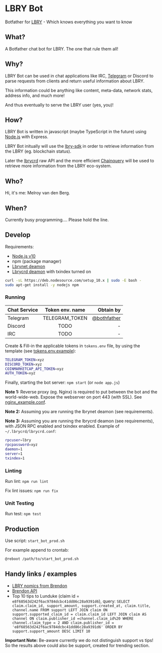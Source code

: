 # LBRY Bot

Botfather for [LBRY](https://lbry.com/) - Which knows everything you want to know

## What?

A Botfather chat bot for LBRY. The one that rule them all!

## Why?

LBRY Bot can be used in chat applications like IRC, [Telegram](https://telegram.org/apps) or Discord to parse requests from clients and return useful information about LBRY.

This information could be anything like content, meta-data, network stats, address info, and much more!

And thus eventually to serve the LBRY user (yes, you)!

## How?

LBRY Bot is written in javascript (maybe TypeScript in the future) using [Node.js](https://nodejs.org/en/download/) with Express.

LBRY Bot initually will use the [lbry-sdk](https://github.com/lbryio/lbry-sdk) in order to retrieve information from the LBRY (eg. blockchain status).

Later the [lbrycrd](https://github.com/lbryio/lbrycrd) raw API and the more efficient [Chainquery](https://github.com/lbryio/chainquery) will be used to retrieve  more information from the LBRY eco-system.

## Who?

Hi, it's me: Melroy van den Berg.

## When?

Currently busy programming.... Please hold the line.

## Develop

Requirements:

* [Node.js v10](https://nodejs.org/en/download/)
* npm (package manager)
* [Lbrynet deamon](https://github.com/lbryio/lbry-sdk/releases)
* [Lbrycrd deamon](https://github.com/lbryio/lbrycrd) with txindex turned on

```sh
curl -sL https://deb.nodesource.com/setup_10.x | sudo -E bash -
sudo apt-get install -y nodejs npm
```

### Running

| Chat Service  | Token env. name    | Obtain by                                    |
| ------------- |:------------------:| --------------------------------------------:|
| Telegram      | TELEGRAM_TOKEN     | [@bothfather](https://telegram.me/BotFather) |
| Discord       | TODO               | -                                            |
| IRC           | TODO               | -                                            |

Create & Fill-in the applicable tokens in `tokens.env` file, by using the template (see [tokens.env.example](tokens.env.example)):

```sh
TELEGRAM_TOKEN=xyz
DISCORD_TOKEN=xyz
COINMARKETCAP_API_TOKEN=xyz
AUTH_TOKEN=xyz
```

Finally, starting the bot server: `npm start` (or `node app.js`)

**Note 1:** Reverse proxy (eg. Nginx) is required to put between the bot and the world-wide-web. Expose the webserver on port 443 (with SSL). See [nginx_example.conf](nginx_example.conf).

**Note 2:** Assuming you are running the lbrynet deamon (see requirements).

**Note 3:** Assuming you are running the lbrycrd deamon (see requirements), with JSON RPC enabled and txindex enabled. Example of `~/.lbrycrd/lbrycrd.conf`:

```sh
rpcuser=lbry
rpcpassword=xyz
daemon=1
server=1
txindex=1
```

### Linting

Run lint: `npm run lint`

Fix lint issues: `npm run fix`

### Unit Testing

Run test: `npm test`

## Production

Use script: `start_bot_prod.sh`

For example append to crontab:

```sh
@reboot /path/to/start_bot_prod.sh
```

## Handy links / examples

* [LBRY nomics from Brendon](https://github.com/eggplantbren/LBRYnomics)
* [Brendon API](https://www.brendonbrewer.com/lbrynomics/)
* Top 10 tips to Lunduke (claim id = `e8f68563d242f6ac9784dcbc41dd86c28a9391d6`), query: `SELECT claim.claim_id, support_amount, support.created_at, claim.title, channel.name FROM support LEFT JOIN claim ON support.supported_claim_id = claim.claim_id LEFT JOIN claim AS channel ON claim.publisher_id =channel.claim_id%20 WHERE channel.claim_type = 2 AND claim.publisher_id = 'e8f68563d242f6ac9784dcbc41dd86c28a9391d6' ORDER BY support.support_amount DESC LIMIT 10`

**Important Note:** Be-aware currently we do not distinguish support vs tips! So the results above could also be support, created for trending section.